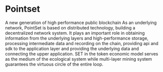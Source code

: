 # Pointset
A new generation of high performance public blockchain
As an underlying network, PointSet is based on distributed technology, building a decentralized network system. It plays an important role in obtaining information from the underlying layers and high-performance storage, processing intermediate data and recording on the chain, providing api and sdk to the application layer and providing the underlying data and connecting the upper application. SET in the token economic model serves as the medium of the ecological system while multi-layer mining system guarantees the virtuous circle of the entire loop. 
